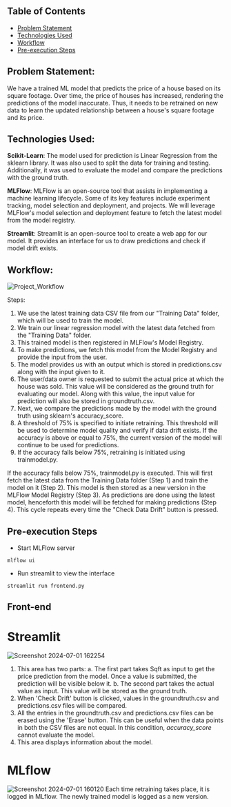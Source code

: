 ## Table of Contents
- [Problem Statement](#problem-statement)
- [Technologies Used](#technologies-used)
- [Workflow](#workflow)
- [Pre-execution Steps](#pre-execution-steps)

## Problem Statement:
We have a trained ML model that predicts the price of a house based on its square footage. Over time, the price of houses has increased, rendering the predictions of the model inaccurate. Thus, it needs to be retrained on new data to learn the updated relationship between a house's square footage and its price.

## Technologies Used:
**Scikit-Learn**: The model used for prediction is Linear Regression from the sklearn library. It was also used to split the data for training and testing. Additionally, it was used to evaluate the model and compare the predictions with the ground truth.

**MLFlow**: MLFlow is an open-source tool that assists in implementing a machine learning lifecycle. Some of its key features include experiment tracking, model selection and deployment, and projects. We will leverage MLFlow's model selection and deployment feature to fetch the latest model from the model registry.

**Streamlit**: Streamlit is an open-source tool to create a web app for our model. It provides an interface for us to draw predictions and check if model drift exists.

## Workflow:
![Project_Workflow](https://github.com/PranavKhedkar/ModelRetrainingUsingMLFlow/assets/99120112/a907a4a3-dedc-4f09-a4cb-fb61a9e5ac6c)

Steps:
1. We use the latest training data CSV file from our "Training Data" folder, which will be used to train the model.
2. We train our linear regression model with the latest data fetched from the "Training Data" folder.
3. This trained model is then registered in MLFlow's Model Registry.
4. To make predictions, we fetch this model from the Model Registry and provide the input from the user.
5. The model provides us with an output which is stored in predictions.csv along with the input given to it.
6. The user/data owner is requested to submit the actual price at which the house was sold. This value will be considered as the ground truth for evaluating our model. Along with this value, the input value for prediction will also be stored in groundtruth.csv.
7. Next, we compare the predictions made by the model with the ground truth using sklearn's accuracy_score.
8. A threshold of 75% is specified to initiate retraining. This threshold will be used to determine model quality and verify if data drift exists. If the accuracy is above or equal to 75%, the current version of the model will continue to be used for predictions.
9. If the accuracy falls below 75%, retraining is initiated using trainmodel.py.

If the accuracy falls below 75%, trainmodel.py is executed. This will first fetch the latest data from the Training Data folder (Step 1) and train the model on it (Step 2). This model is then stored as a new version in the MLFlow Model Registry (Step 3). As predictions are done using the latest model, henceforth this model will be fetched for making predictions (Step 4). This cycle repeats every time the "Check Data Drift" button is pressed.

## Pre-execution Steps
- Start MLFlow server
```
mlflow ui
```
- Run streamlit to view the interface
```
streamlit run frontend.py
```

## Front-end

# Streamlit
![Screenshot 2024-07-01 162254](https://github.com/PranavKhedkar/ModelRetrainingUsingMLFlow/assets/99120112/5b5152a4-0bd1-4609-8374-77bebfcda270)
1. This area has two parts:
   a. The first part takes Sqft as input to get the price prediction from the model. Once a value is submitted, the prediction will be visible below it.
   b. The second part takes the actual value as input. This value will be stored as the ground truth.
2. When 'Check Drift' button is clicked, values in the groundtruth.csv and predictions.csv files will be compared.
3. All the entries in the groundtruth.csv and predictions.csv files can be erased using the 'Erase' button. This can be useful when the data points in both the CSV files are not equal. In this condition, _accuracy_score_ cannot evaluate the model.
4. This area displays information about the model.

# MLflow
![Screenshot 2024-07-01 160120](https://github.com/PranavKhedkar/ModelRetrainingUsingMLFlow/assets/99120112/6357027f-cf62-49ee-ba30-5274541a0609)
Each time retraining takes place, it is logged in MLflow. The newly trained model is logged as a new version.
